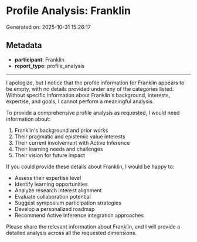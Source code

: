 # Profile Analysis: Franklin

Generated on: 2025-10-31 15:26:17

## Metadata

- **participant**: Franklin
- **report_type**: profile_analysis

---

I apologize, but I notice that the profile information for Franklin appears to be empty, with no details provided under any of the categories listed. Without specific information about Franklin's background, interests, expertise, and goals, I cannot perform a meaningful analysis.

To provide a comprehensive profile analysis as requested, I would need information about:

1. Franklin's background and prior works
2. Their pragmatic and epistemic value interests
3. Their current involvement with Active Inference
4. Their learning needs and challenges
5. Their vision for future impact

If you could provide these details about Franklin, I would be happy to:
- Assess their expertise level
- Identify learning opportunities
- Analyze research interest alignment
- Evaluate collaboration potential
- Suggest symposium participation strategies
- Develop a personalized roadmap
- Recommend Active Inference integration approaches

Please share the relevant information about Franklin, and I will provide a detailed analysis across all the requested dimensions.